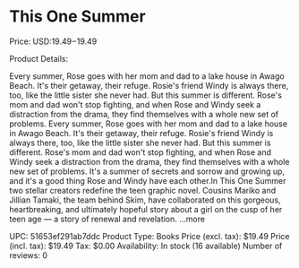# This One Summer

Price: USD:$19.49-$19.49

Product Details:

Every summer, Rose goes with her mom and dad to a lake house in Awago Beach. It's their getaway, their refuge. Rosie's friend Windy is always there, too, like the little sister she never had. But this summer is different. Rose's mom and dad won't stop fighting, and when Rose and Windy seek a distraction from the drama, they find themselves with a whole new set of problems. Every summer, Rose goes with her mom and dad to a lake house in Awago Beach. It's their getaway, their refuge. Rosie's friend Windy is always there, too, like the little sister she never had. But this summer is different. Rose's mom and dad won't stop fighting, and when Rose and Windy seek a distraction from the drama, they find themselves with a whole new set of problems. It's a summer of secrets and sorrow and growing up, and it's a good thing Rose and Windy have each other.In This One Summer two stellar creators redefine the teen graphic novel. Cousins Mariko and Jillian Tamaki, the team behind Skim, have collaborated on this gorgeous, heartbreaking, and ultimately hopeful story about a girl on the cusp of her teen age — a story of renewal and revelation. ...more

UPC: 51653ef291ab7ddc
Product Type: Books
Price (excl. tax): $19.49
Price (incl. tax): $19.49
Tax: $0.00
Availability: In stock (16 available)
Number of reviews: 0